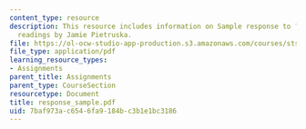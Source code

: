 ```yaml
---
content_type: resource
description: This resource includes information on Sample response to ?What is Technology??
  readings by Jamie Pietruska.
file: https://ol-ocw-studio-app-production.s3.amazonaws.com/courses/sts-001-technology-in-american-history-spring-2006/7baf973ac6546fa9184bc3b1e1bc3186_response_sample.pdf
file_type: application/pdf
learning_resource_types:
- Assignments
parent_title: Assignments
parent_type: CourseSection
resourcetype: Document
title: response_sample.pdf
uid: 7baf973a-c654-6fa9-184b-c3b1e1bc3186
---
```

